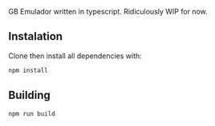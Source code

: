 GB Emulador written in typescript. Ridiculously WIP for now.


## Instalation

Clone then install all dependencies with:

```bash
npm install
```


## Building


```bash
npm run build
```